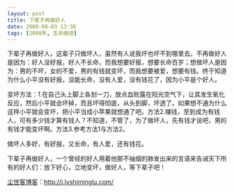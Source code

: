 ```yaml
---
layout: post
title: 下辈子再做好人
date: 2008-08-03 13:30
tags: [2008年, 生命痕迹]
---
```

下辈子再做好人，这辈子只做坏人，虽然有人说我坏也坏不到哪里去。不再做好人是因为：好人没好报，好人不长命，而我想要好报，想要长命百岁；想做坏人是因为：男的不坏，女的不爱，男的有钱就变坏，而我想要被爱，想要有钱。终于知道为什么小平没有好报，没能长命，没有人爱，没有钱花了，因为小平是个好人。

变坏方法：1.在自己头上脚上各划一刀，放点血败露在阳光空气下，让其发生氧化反应，然后小平就会坏掉，而且坏得彻底，从头到脚，坏透了。如果想不通为什么这样小平就会变坏，把小平当成小苹果就想通了吧。方法2.赚钱，至到成为有钱人，可有多少钱才算有钱人？不知道，不管了，为了做坏人，先有钱才说吧，男的有钱才能变坏啊。方法3.参考方法1与方法2。

做坏人多好，有好报，又长命，有人爱，还有钱花。

下辈子再做好人，一个曾经的好人用着他那不抽烟的肺发出来的言语来告诫天下所有的好人们：放下好心，立地变坏，做好人，等下辈子吧！

<a href="http://i.lvshiminglu.com/">尘世客博客</a>：<a href="http://i.lvshiminglu.com/">http://i.lvshiminglu.com/</a>

